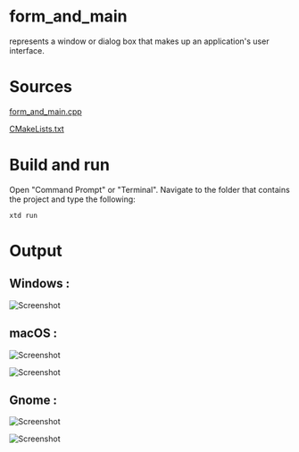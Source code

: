 # form_and_main

represents a window or dialog box that makes up an application's user interface.

# Sources

[form_and_main.cpp](form_and_main.cpp)

[CMakeLists.txt](CMakeLists.txt)

# Build and run

Open "Command Prompt" or "Terminal". Navigate to the folder that contains the project and type the following:

```shell
xtd run
```

# Output

## Windows :

![Screenshot](../../../docs/pictures/examples/form_and_main_w.png)

## macOS :

![Screenshot](../../../docs/pictures/examples/form_and_main_m.png)

![Screenshot](../../../docs/pictures/examples/form_and_main_md.png)

## Gnome :

![Screenshot](../../../docs/pictures/examples/form_and_main_g.png)

![Screenshot](../../../docs/pictures/examples/form_and_main_gd.png)
